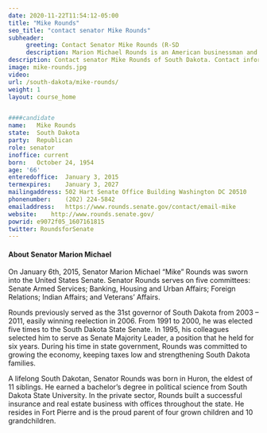 ```yaml
---
date: 2020-11-22T11:54:12-05:00
title: "Mike Rounds"
seo_title: "contact senator Mike Rounds"
subheader:
     greeting: Contact Senator Mike Rounds (R-SD
     description: Marion Michael Rounds is an American businessman and politician serving as the junior United States Senator from South Dakota since 2015. A member of the Republican Party, he served as the 31st governor of South Dakota from 2003 to 2011, and in the South Dakota Senate from 1991 to 2001.
description: Contact senator Mike Rounds of South Dakota. Contact information for Mike Rounds includes  email address, phone number, and mailing address.
image: mike-rounds.jpg
video: 
url: /south-dakota/mike-rounds/
weight: 1
layout: course_home


####candidate
name:	Mike Rounds
state:	South Dakota
party:	Republican
role: senator
inoffice: current
born:	October 24, 1954 
age: '66'
enteredoffice:	January 3, 2015
termexpires:	January 3, 2027
mailingaddress:	502 Hart Senate Office Building Washington DC 20510
phonenumber:	(202) 224-5842
emailaddress:	https://www.rounds.senate.gov/contact/email-mike
website:	http://www.rounds.senate.gov/
powrid: e9072f05_1607161815
twitter: RoundsforSenate
---
```

 #### About Senator Marion Michael 
 On January 6th, 2015, Senator Marion Michael “Mike” Rounds was sworn into the United States Senate. Senator Rounds serves on five committees: Senate Armed Services; Banking, Housing and Urban Affairs; Foreign Relations; Indian Affairs; and Veterans’ Affairs.

Rounds previously served as the 31st governor of South Dakota from 2003 – 2011, easily winning reelection in 2006. From 1991 to 2000, he was elected five times to the South Dakota State Senate. In 1995, his colleagues selected him to serve as Senate Majority Leader, a position that he held for six years. During his time in state government, Rounds was committed to growing the economy, keeping taxes low and strengthening South Dakota families.

A lifelong South Dakotan, Senator Rounds was born in Huron, the eldest of 11 siblings. He earned a bachelor’s degree in political science from South Dakota State University. In the private sector, Rounds built a successful insurance and real estate business with offices throughout the state. He resides in Fort Pierre and is the proud parent of four grown children and 10 grandchildren.
